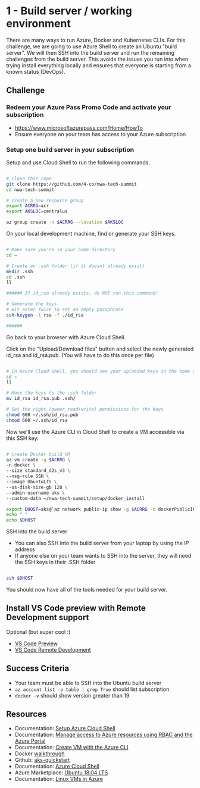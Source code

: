 # 1 - Build server / working environment

There are many ways to run Azure, Docker and Kubernetes CLIs.  For this challenge, we are going to use Azure Shell to create an Ubuntu "build server".  We will then SSH into the build server and run the remaining challenges from the build server.  This avoids the issues you run into when trying install everything locally and ensures that everyone is starting from a known status (DevOps). 

## Challenge

### Redeem your Azure Pass Promo Code and activate your subscription

- https://www.microsoftazurepass.com/Home/HowTo
- Ensure everyone on your team has access to your Azure subscription

### Setup one build server in your subscription

Setup and use Cloud Shell to run the following commands.

```bash

# clone this repo
git clone https://github.com/4-co/nwa-tech-summit
cd nwa-tech-summit

# create a new resource group
export ACRRG=acr
export AKSLOC=centralus

az group create -n $ACRRG --location $AKSLOC

```

On your local development machine, find or generate your SSH keys.

```bash

# Make sure you're in your home directory
cd ~

# Create an .ssh folder (if it doesnt already exist)
mkdir .ssh
cd .ssh
ll

###### If id_rsa already exists, do NOT run this command!

# Generate the keys
# Hit enter twice to set an empty passphrase
ssh-keygen -t rsa -f ./id_rsa

######

```

Go back to your browser with Azure Cloud Shell.

Click on the "Upload/Download files" button and select the newly generated id_rsa and id_rsa.pub. (You will have to do this once per file)

```bash

# In Azure Cloud Shell, you should see your uploaded keys in the home dir.
cd ~
ll

# Move the keys to the .ssh folder
mv id_rsa id_rsa.pub .ssh/

# Set the right (owner read+write) permissions for the keys
chmod 600 ~/.ssh/id_rsa.pub
chmod 600 ~/.ssh/id_rsa

```

Now we'll use the Azure CLI in Cloud Shell to create a VM accessible via this SSH key.

```bash

# create Docker build VM
az vm create -g $ACRRG \
-n docker \
--size standard_d2s_v3 \
--nsg-rule SSH \
--image UbuntuLTS \
--os-disk-size-gb 128 \
--admin-username aks \
--custom-data ~/nwa-tech-summit/setup/docker_install

export DHOST=aks@`az network public-ip show -g $ACRRG -n dockerPublicIP --query [ipAddress] -o tsv`
echo " "
echo $DHOST

```

SSH into the build server

- You can also SSH into the build server from your laptop by using the IP address
- If anyone else on your team wants to SSH into the server, they will need the SSH keys in their .SSH folder

```bash

ssh $DHOST

```

You should now have all of the tools needed for your build server.

## Install VS Code preview with Remote Development support

Optional (but super cool :)

- [VS Code Preview](https://code.visualstudio.com/insiders/)
- [VS Code Remote Development](https://code.visualstudio.com/blogs/2019/05/02/remote-development)

## Success Criteria

- Your team must be able to SSH into the Ubuntu build server
- `az account list -o table | grep True` should list subscription  
- `docker -v` should show version greater than 19

## Resources

- Documentation: [Setup Azure Cloud Shell](https://github.com/4-co/aks-quickstart/blob/master/cloudshell.md)
- Documentation: [Manage access to Azure resources using RBAC and the Azure Portal](https://docs.microsoft.com/en-us/azure/role-based-access-control/role-assignments-portal)
- Documentation: [Create VM with the Azure CLI](https://docs.microsoft.com/en-us/azure/virtual-machines/linux/quick-create-cli)
- Docker [walkthrough](https://github.com/4-co/aks-quickstart/blob/master/docker.md)
- Github: [aks-quickstart](https://github.com/4-co/aks-quickstart)
- Documentation: [Azure Cloud Shell](https://docs.microsoft.com/en-us/azure/cloud-shell/quickstart)
- Azure Marketplace: [Ubuntu 18.04 LTS](https://azuremarketplace.microsoft.com/en-us/marketplace/apps/Canonical.UbuntuServer1804LTS?tab=Overview)
- Documentation: [Linux VMs in Azure](https://docs.microsoft.com/en-us/azure/virtual-machines/linux/)